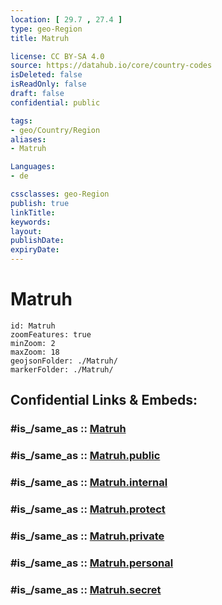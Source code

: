 ```yaml
---
location: [ 29.7 , 27.4 ] 
type: geo-Region
title: Matruh

license: CC BY-SA 4.0
source: https://datahub.io/core/country-codes
isDeleted: false
isReadOnly: false
draft: false
confidential: public

tags:
- geo/Country/Region
aliases:
- Matruh

Languages:
- de

cssclasses: geo-Region
publish: true
linkTitle: 
keywords: 
layout: 
publishDate: 
expiryDate: 
---
```


# Matruh

```leaflet
id: Matruh
zoomFeatures: true 
minZoom: 2 
maxZoom: 18
geojsonFolder: ./Matruh/
markerFolder: ./Matruh/
```


## Confidential Links & Embeds: 

### #is_/same_as :: [Matruh](/_Standards/Earth/Continent/Africa/Africa~North/Egypt/governorates~Egypt/Matruh.md) 

### #is_/same_as :: [Matruh.public](/_public/Earth/Continent/Africa/Africa~North/Egypt/governorates~Egypt/Matruh.public.md) 

### #is_/same_as :: [Matruh.internal](/_internal/Earth/Continent/Africa/Africa~North/Egypt/governorates~Egypt/Matruh.internal.md) 

### #is_/same_as :: [Matruh.protect](/_protect/Earth/Continent/Africa/Africa~North/Egypt/governorates~Egypt/Matruh.protect.md) 

### #is_/same_as :: [Matruh.private](/_private/Earth/Continent/Africa/Africa~North/Egypt/governorates~Egypt/Matruh.private.md) 

### #is_/same_as :: [Matruh.personal](/_personal/Earth/Continent/Africa/Africa~North/Egypt/governorates~Egypt/Matruh.personal.md) 

### #is_/same_as :: [Matruh.secret](/_secret/Earth/Continent/Africa/Africa~North/Egypt/governorates~Egypt/Matruh.secret.md)

